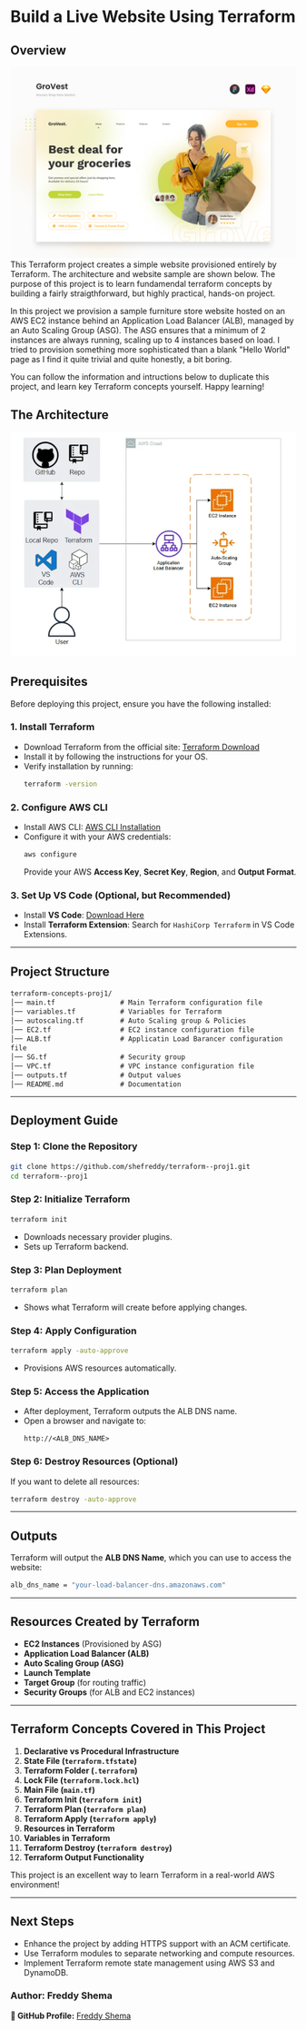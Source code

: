 # Build a Live Website Using Terraform

## Overview
![Alt text](website_sample.png)
This Terraform project creates a simple website provisioned entirely by Terraform. The architecture and website sample are shown below. The purpose of this project is to learn fundamendal terraform concepts by building a fairly straigthforward, but highly practical, hands-on project.

In this project we provision a sample furniture store website hosted on an AWS EC2 instance behind an Application Load Balancer (ALB), managed by an Auto Scaling Group (ASG). The ASG ensures that a minimum of 2 instances are always running, scaling up to 4 instances based on load.
I tried to provision something more sophisticated than a blank "Hello World" page as I find it quite trivial and quite honestly, a bit boring. 

You can follow the information and intructions below to duplicate this project, and learn key Terraform concepts yourself. Happy learning!

## The Architecture
![Alt text](vpc_architecture.png)

## **Prerequisites**
Before deploying this project, ensure you have the following installed:

### **1. Install Terraform**
- Download Terraform from the official site: [Terraform Download](https://www.terraform.io/downloads)
- Install it by following the instructions for your OS.
- Verify installation by running:
  ```sh
  terraform -version
  ```

### **2. Configure AWS CLI**
- Install AWS CLI: [AWS CLI Installation](https://aws.amazon.com/cli/)
- Configure it with your AWS credentials:
  ```sh
  aws configure
  ```
  Provide your AWS **Access Key**, **Secret Key**, **Region**, and **Output Format**.

### **3. Set Up VS Code (Optional, but Recommended)**
- Install **VS Code**: [Download Here](https://code.visualstudio.com/)
- Install **Terraform Extension**: Search for `HashiCorp Terraform` in VS Code Extensions.

---

## **Project Structure**
```
terraform-concepts-proj1/
│── main.tf                # Main Terraform configuration file
│── variables.tf           # Variables for Terraform
│── autoscaling.tf         # Auto Scaling group & Policies
│── EC2.tf                 # EC2 instance configuration file
│── ALB.tf                 # Applicatin Load Barancer configuration file
│── SG.tf                  # Security group
│── VPC.tf                 # VPC instance configuration file
│── outputs.tf             # Output values
│── README.md              # Documentation
```

---

## **Deployment Guide**

### **Step 1: Clone the Repository**
```sh
git clone https://github.com/shefreddy/terraform--proj1.git
cd terraform--proj1
```

### **Step 2: Initialize Terraform**
```sh
terraform init
```
- Downloads necessary provider plugins.
- Sets up Terraform backend.

### **Step 3: Plan Deployment**
```sh
terraform plan
```
- Shows what Terraform will create before applying changes.

### **Step 4: Apply Configuration**
```sh
terraform apply -auto-approve
```
- Provisions AWS resources automatically.

### **Step 5: Access the Application**
- After deployment, Terraform outputs the ALB DNS name.
- Open a browser and navigate to:
  ```
  http://<ALB_DNS_NAME>
  ```

### **Step 6: Destroy Resources (Optional)**
If you want to delete all resources:
```sh
terraform destroy -auto-approve
```

---

## **Outputs**
Terraform will output the **ALB DNS Name**, which you can use to access the website:
```sh
alb_dns_name = "your-load-balancer-dns.amazonaws.com"
```

---

## **Resources Created by Terraform**
- **EC2 Instances** (Provisioned by ASG)
- **Application Load Balancer (ALB)**
- **Auto Scaling Group (ASG)**
- **Launch Template**
- **Target Group** (for routing traffic)
- **Security Groups** (for ALB and EC2 instances)

---

## **Terraform Concepts Covered in This Project**
1. **Declarative vs Procedural Infrastructure**
2. **State File (`terraform.tfstate`)**
3. **Terraform Folder (`.terraform`)**
4. **Lock File (`terraform.lock.hcl`)**
5. **Main File (`main.tf`)**
6. **Terraform Init (`terraform init`)**
7. **Terraform Plan (`terraform plan`)**
8. **Terraform Apply (`terraform apply`)**
9. **Resources in Terraform**
10. **Variables in Terraform**
11. **Terraform Destroy (`terraform destroy`)**
12. **Terraform Output Functionality**

This project is an excellent way to learn Terraform in a real-world AWS environment!

---

## **Next Steps**
- Enhance the project by adding HTTPS support with an ACM certificate.
- Use Terraform modules to separate networking and compute resources.
- Implement Terraform remote state management using AWS S3 and DynamoDB.

### **Author: Freddy Shema**

**📌 GitHub Profile:** [Freddy Shema](https://github.com/shefreddy)

